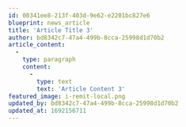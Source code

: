 ```yaml
---
id: 00341ee8-213f-403d-9e62-e2201bc827e6
blueprint: news_article
title: 'Article Title 3'
author: bd8342c7-47a4-499b-8cca-25998d1d70b2
article_content:
  -
    type: paragraph
    content:
      -
        type: text
        text: 'Article Content 3'
featured_image: i-remit-local.png
updated_by: bd8342c7-47a4-499b-8cca-25998d1d70b2
updated_at: 1692156711
---
```

